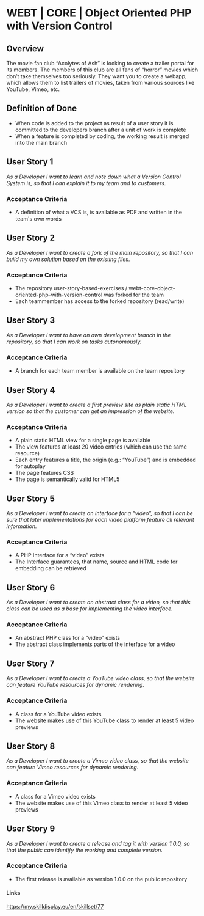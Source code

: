 # WEBT | CORE | Object Oriented PHP with Version Control

## Overview
The movie fan club “Acolytes of Ash” is looking to create a trailer portal for its members. The members of this club are all fans of “horror” movies which don’t take themselves too seriously.
They want you to create a webapp, which allows them to list trailers of movies, taken from various sources like YouTube, Vimeo, etc.

## Definition of Done
- When code is added to the project as result of a user story it is committed to the developers branch after a unit of work is complete
- When a feature is completed by coding, the working result is merged into the main branch

## User Story 1
*As a Developer I want to learn and note down what a Version Control System is, so that I can explain it to my team and to customers.*

### Acceptance Criteria
- A definition of what a VCS is, is available as PDF and written in the team's own words

## User Story 2
*As a Developer I want to create a fork of the main repository, so that I can build my own solution based on the existing files.*

### Acceptance Criteria
- The repository user-story-based-exercises
/
webt-core-object-oriented-php-with-version-control was forked for the team
- Each teammember has access to the forked repository (read/write)

## User Story 3
*As a Developer I want to have an own development branch in the repository, so that I can work on tasks autonomously.*

### Acceptance Criteria
- A branch for each team member is available on the team repository

## User Story 4
*As a Developer I want to create a first preview site as plain static HTML version so that the customer can get an impression of the website.*

### Acceptance Criteria
- A plain static HTML view for a single page is available
- The view features at least 20 video entries (which can use the same resource)
- Each entry features a title, the origin (e.g.: “YouTube”) and is embedded for autoplay
- The page features CSS
- The page is semantically valid for HTML5

## User Story 5
*As a Developer I want to create an Interface for a “video”, so that I can be sure that later implementations for each video platform feature all relevant information.*

### Acceptance Criteria
- A PHP Interface for a “video” exists
- The Interface guarantees, that name, source and HTML code for embedding can be retrieved

## User Story 6
*As a Developer I want to create an abstract class for a video, so that this class can be used as a base for implementing the video interface.*

### Acceptance Criteria
- An abstract PHP class for a “video” exists
- The abstract class implements parts of the interface for a video

## User Story 7
*As a Developer I want to create a YouTube video class, so that the website can feature YouTube resources for dynamic rendering.*

### Acceptance Criteria
- A class for a YouTube video exists
- The website makes use of this YouTube class to render at least 5 video previews

## User Story 8
*As a Developer I want to create a Vimeo video class, so that the website can feature Vimeo resources for dynamic rendering.*

### Acceptance Criteria
- A class for a Vimeo video exists
- The website makes use of this Vimeo class to render at least 5 video previews

## User Story 9
*As a Developer I want to create a release and tag it with version 1.0.0, so that the public can identify the working and complete version.*

### Acceptance Criteria
- The first release is available as version 1.0.0 on the public repository

#### Links
https://my.skilldisplay.eu/en/skillset/77

